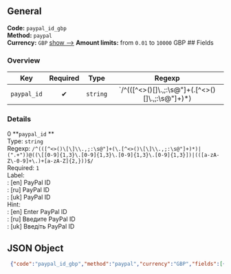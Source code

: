 ## General 
**Code:** `paypal_id_gbp`  
**Method:** `paypal`  
**Currency:** `GBP` [show -->]() 
**Amount limits:** from `0.01`  to `10000`  GBP ## Fields 
### Overview 
|Key|Required|Type|Regexp| 
|:---:|:---:|:---:|:---:| 
|`paypal_id` |✔ |`string` |`/^(([^<>()\[\]\\.,;:\s@"]+(\.[^<>()\[\]\\.,;:\s@"]+)*)|(".+"))@((\[[0-9]{1,3}\.[0-9]{1,3}\.[0-9]{1,3}\.[0-9]{1,3}])|(([a-zA-Z\-0-9]+\.)+[a-zA-Z]{2,}))$/` | 
 
### Details 
0 **`paypal_id` **  
Type: `string`  
Regexp: `/^(([^<>()\[\]\\.,;:\s@"]+(\.[^<>()\[\]\\.,;:\s@"]+)*)|(".+"))@((\[[0-9]{1,3}\.[0-9]{1,3}\.[0-9]{1,3}\.[0-9]{1,3}])|(([a-zA-Z\-0-9]+\.)+[a-zA-Z]{2,}))$/`  
Required: `1`  
Label:  
: [en] PayPal ID  
: [ru] PayPal ID  
: [uk] PayPal ID  
Hint:  
: [en] Enter PayPal ID  
: [ru] Введите PayPal ID  
: [uk] Введіть PayPal ID  
## JSON Object 
```json
 {"code":"paypal_id_gbp","method":"paypal","currency":"GBP","fields":[{"key":"paypal_id","type":"string","label":{"en":"PayPal ID","ru":"PayPal ID","uk":"PayPal ID"},"hint":{"en":"Enter PayPal ID","ru":"\u0412\u0432\u0435\u0434\u0438\u0442\u0435 PayPal ID","uk":"\u0412\u0432\u0435\u0434\u0456\u0442\u044c PayPal ID"},"regexp":"\/^(([^<>()\\[\\]\\\\.,;:\\s@\"]+(\\.[^<>()\\[\\]\\\\.,;:\\s@\"]+)*)|(\".+\"))@((\\[[0-9]{1,3}\\.[0-9]{1,3}\\.[0-9]{1,3}\\.[0-9]{1,3}])|(([a-zA-Z\\-0-9]+\\.)+[a-zA-Z]{2,}))$\/","required":true,"position":1}],"amount_min":0.01,"amount_max":10000}```  
